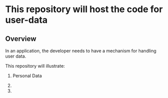 # This repository will host the code for user-data

## Overview

In an application, the developer needs to have a mechanism for handling user data.

This repository will illustrate:

1. Personal Data

2. 

3. 

